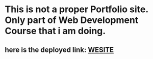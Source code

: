 # This is not a proper Portfolio site. Only part of Web Development Course that i am doing. 
## here is the deployed link: [WESITE](https://shahjahanmirza.github.io/Portfolio-Demo-HTML/)
